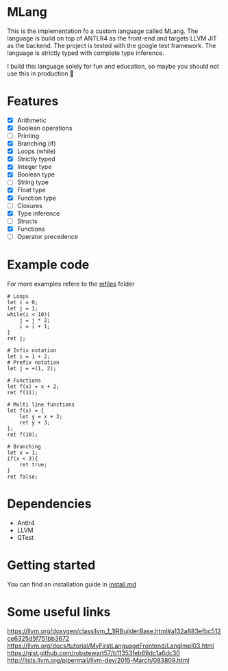 # MLang

This is the implementation fo a custom language called MLang. The language is build on top of ANTLR4 as the front-end and targets LLVM JIT as the backend. The project is tested with the google test framework. The language is strictly typed with complete type inference.

I build this language solely for fun and education, so maybe you should not use this in production 🐴

# Features

- [x] Arithmetic
- [x] Boolean operations
- [ ] Printing
- [x] Branching (if)
- [x] Loops (while)
- [x] Strictly typed
- [x] Integer type
- [x] Boolean type
- [ ] String type
- [x] Float type
- [x] Function type
- [ ] Closures
- [x] Type inference
- [ ] Structs
- [x] Functions
- [ ] Operator precedence

# Example code

For more examples refere to the [mfiles](/mfiles/) folder

```
# Loops
let i = 0;
let j = 1;
while(i < 10){
    j = j * 2;
    i = i + 1;
}
ret j;
```

```
# Infix notation
let i = 1 + 2;
# Prefix notation
let j = +(1, 2);
```

```
# Functions
let f(x) = x + 2;
ret f(11);
```

```
# Multi line functions
let f(x) = {
    let y = x + 2;
    ret y + 3;
};
ret f(10);
```

```
# Branching
let x = 1;
if(x < 3){
    ret true;
}
ret false;
```

# Dependencies

- Antlr4
- LLVM
- GTest

# Getting started

You can find an installation guide in [install.md](/install.md)

# Some useful links

https://llvm.org/doxygen/classllvm_1_1IRBuilderBase.html#a132a883efbc512ce6325d5f751bb3672
https://llvm.org/docs/tutorial/MyFirstLanguageFrontend/LangImpl03.html
https://gist.github.com/robstewart57/b11353feb69dc1a6dc30
http://lists.llvm.org/pipermail/llvm-dev/2015-March/083809.html
